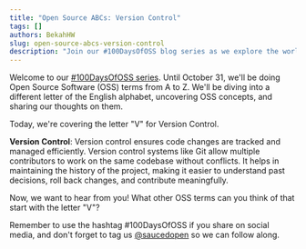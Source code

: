```yaml
---
title: "Open Source ABCs: Version Control"
tags: []
authors: BekahHW
slug: open-source-abcs-version-control
description: "Join our #100DaysOfOSS blog series as we explore the world of Open Source Software (OSS) from A to Z! Every week, we'll discuss two new letters of the English alphabet. Share your thoughts, ideas, and favorite OSS projects for each letter. Let's celebrate the power of open source together! "
---
```


Welcome to our [#100DaysOfOSS series](https://dev.to/opensauced/100daysofoss-growing-skills-and-real-world-experience-3o5k). Until October 31, we'll be doing  Open Source Software (OSS) terms from A to Z. We'll be diving into a different letter of the English alphabet, uncovering OSS concepts, and sharing our thoughts on them.

Today, we're covering the letter "V" for Version Control.

**Version Control**: Version control ensures code changes are tracked and managed efficiently. Version control systems like Git allow multiple contributors to work on the same codebase without conflicts. It helps in maintaining the history of the project, making it easier to understand past decisions, roll back changes, and contribute meaningfully.

Now, we want to hear from you! What other OSS terms can you think of that start with the letter "V"? 

Remember to use the hashtag #100DaysOfOSS if you share on social media, and don't forget to tag us [@saucedopen](https://twitter.com/saucedopen) so we can follow along.